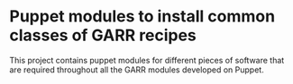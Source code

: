 Puppet modules to install common classes of GARR recipes
========================================================

This project contains puppet modules for different pieces of software that are required throughout all the
GARR modules developed on Puppet.

